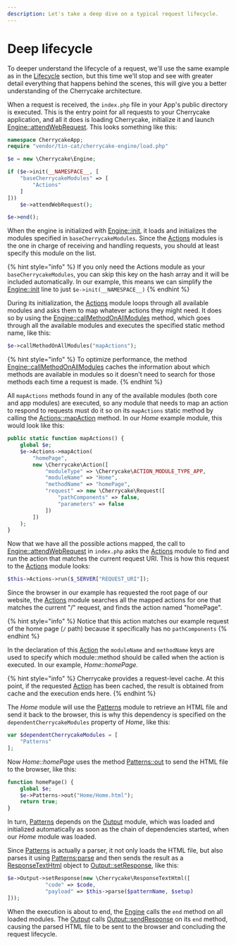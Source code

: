 ```yaml
---
description: Let's take a deep dive on a typical request lifecycle.
---
```


# Deep lifecycle

To deeper understand the lifecycle of a request, we'll use the same example as in the [Lifecycle](./) section, but this time we'll stop and see with greater detail everything that happens behind the scenes, this will give you a better understanding of the Cherrycake architecture.

When a request is received, the `index.php` file in your App's public directory is executed. This is the entry point for all requests to your Cherrycake application, and all it does is loading Cherrycake, initialize it and launch [Engine::attendWebRequest](../../reference/core-classes/engine.md#attendwebrequest). This looks something like this:

```php
namespace CherrycakeApp;
require "vendor/tin-cat/cherrycake-engine/load.php"

$e = new \Cherrycake\Engine;

if ($e->init(__NAMESPACE__, [
    "baseCherrycakeModules" => [
        "Actions"
    ]
]))
    $e->attendWebRequest();

$e->end();
```

When the engine is initialized with [Engine::init](../../reference/core-classes/engine.md#init-setup), it loads and initializes the modules specified in `baseCherrycakeModules`. Since the [Actions](../../reference/core-modules/actions.md) modules is the one in charge of receiving and handling requests, you should at least specify this module on the list.

{% hint style="info" %}
If you only need the Actions module as your `baseCherrycakeModules`, you can skip this key on the hash array and it will be included automatically. In our example, this means we can simplify the [Engine::init](../../reference/core-classes/engine.md#init-appnamespace-setup) line to just `$e->init(__NAMESPACE__)`
{% endhint %}

During its initialization, the [Actions](../../reference/core-modules/actions.md) module loops through all available modules and asks them to map whatever actions they might need. It does so by using the [Engine::callMethodOnAllModules](../../reference/core-classes/engine.md#callmethodonallmodules-methodname) method, which goes through all the available modules and executes the specified static method name, like this:

```php
$e->callMethodOnAllModules("mapActions");
```

{% hint style="info" %}
To optimize performance, the method [Engine::callMethodOnAllModules](../../reference/core-classes/engine.md#callmethodonallmodules-methodname) caches the information about which methods are available in modules so it doesn't need to search for those methods each time a request is made.
{% endhint %}

All `mapActions` methods found in any of the available modules \(both core and app modules\) are executed, so any module that needs to map an action to respond to requests must do it so on its `mapActions` static method by calling the [Actions::mapAction](../../reference/core-modules/actions.md#mapaction-actionname-action) method. In our _Home_ example module, this would look like this:

```php
public static function mapActions() {
	global $e;
	$e->Actions->mapAction(
		"homePage",
		new \Cherrycake\Action([
			"moduleType" => \Cherrycake\ACTION_MODULE_TYPE_APP,
			"moduleName" => "Home",
			"methodName" => "homePage",
			"request" => new \Cherrycake\Request([
				"pathComponents" => false,
				"parameters" => false
			])
		])
	);
}
```

Now that we have all the possible actions mapped, the call to [Engine::attendWebRequest](../../reference/core-classes/engine.md#attendwebrequest) in `index.php` asks the [Actions](../../reference/core-modules/actions.md) module to find and run the action that matches the current request URI. This is how this request to the [Actions](../../reference/core-modules/actions.md) module looks:

```php
$this->Actions->run($_SERVER["REQUEST_URI"]);
```

Since the browser in our example has requested the root page of our website, the [Actions](../../reference/core-modules/actions.md) module searches all the mapped actions for one that matches the current "/" request, and finds the action named "homePage".

{% hint style="info" %}
Notice that this action matches our example request of the home page \(`/` path\) because it specifically has no `pathComponents` 
{% endhint %}

In the declaration of this [Action](../../reference/core-classes/action/) the `moduleName` and `methodName` keys are used to specify which module::method should be called when the action is executed. In our example, _Home::homePage._

{% hint style="info" %}
Cherrycake provides a request-level cache. At this point, if the requested [Action](../../reference/core-classes/action/) has been cached, the result is obtained from cache and the execution ends here.
{% endhint %}

The _Home_ module will use the [Patterns](../../reference/core-modules/patterns.md) module to retrieve an HTML file and send it back to the browser, this is why this dependency is specified on the `dependentCherrycakeModules` property of _Home_, like this:

```php
var $dependentCherrycakeModules = [
    "Patterns"
];
```

Now _Home::homePage_ uses the method [Patterns::out](../../reference/core-modules/patterns.md#out-patternname-setup-code) to send the HTML file to the browser, like this:

```php
function homePage() {
    global $e;
    $e->Patterns->out("Home/Home.html");
    return true;
}
```

In turn, [Patterns](../../reference/core-modules/patterns.md) depends on the [Output](../../reference/core-modules/output/) module, which was loaded and initialized automatically as soon as the chain of dependencies started, when our _Home_ module was loaded.

Since [Patterns](../../reference/core-modules/patterns.md) is actually a parser, it not only loads the HTML file, but also parses it using [Patterns:parse](../../reference/core-modules/patterns.md#parse-patternname-setup) and then sends the result as a [ResponseTextHtml](../../reference/core-classes/response/responsetexthtml.md) object to [Output::setResponse](../../reference/core-modules/output/#setresponse-response), like this:

```php
$e->Output->setResponse(new \Cherrycake\ResponseTextHtml([
			"code" => $code,
			"payload" => $this->parse($patternName, $setup)
]));
```

When the execution is about to end, the [Engine](../../reference/core-classes/engine.md) calls the `end` method on all loaded modules. The [Output](../../reference/core-modules/output/)  calls [Output::sendResponse](../../reference/core-modules/output/#sendresponse-response) on its `end` method, causing the parsed HTML file to be sent to the browser and concluding the request lifecycle.

